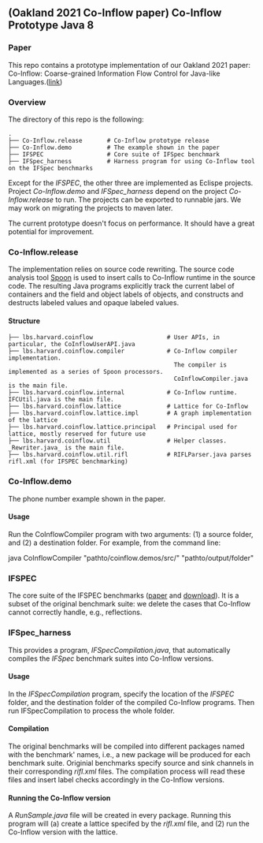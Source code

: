 ## (Oakland 2021 Co-Inflow paper) Co-Inflow Prototype Java 8

### Paper

This repo contains a prototype implementation of our Oakland 2021 paper: Co-Inflow: Coarse-grained Information Flow Control for Java-like Languages.([link](https://people.seas.harvard.edu/~chong/abstracts/XiangC2021.html))

### Overview
The directory of this repo is the following: 
```
.
├── Co-Inflow.release       # Co-Inflow prototype release
├── Co-Inflow.demo          # The example shown in the paper
├── IFSPEC                  # Core suite of IFSpec benchmark
├── IFSpec_harness          # Harness program for using Co-Inflow tool on the IFSpec benchmarks

```

Except for the _IFSPEC_, the other three are implemented as Eclispe projects. Project _Co-Inflow.demo_ and _IFSpec_harness_ depend on the project _Co-Inflow.release_ to run. The projects can be exported to runnable jars. We may work on migrating the projects to maven later.   

The current prototype doesn't focus on performance. It should have a great potential for improvement. 

### Co-Inflow.release

The implementation relies on source code rewriting. The source code analysis tool [Spoon](https://spoon.gforge.inria.fr/) is used to insert calls to Co-Inflow runtime in the source code. The resulting Java programs explicitly track the current label of containers and the field and object labels of objects, and constructs and destructs labeled values and opaque labeled values. 

#### Structure
```
├── lbs.harvard.coinflow                     # User APIs, in particular, the CoInflowUserAPI.java
├── lbs.harvard.coinflow.compiler            # Co-Inflow compiler implementation. 
                                               The compiler is implemented as a series of Spoon processors.
                                               CoInflowCompiler.java is the main file.
├── lbs.harvard.coinflow.internal            # Co-Inflow runtime. IFCUtil.java is the main file. 
├── lbs.harvard.coinflow.lattice             # Lattice for Co-Inflow
├── lbs.harvard.coinflow.lattice.impl        # A graph implementation of the lattice
├── lbs.harvard.coinflow.lattice.principal   # Principal used for lattice, mostly reserved for future use
├── lbs.harvard.coinflow.util                # Helper classes. _Rewriter.java_ is the main file. 
├── lbs.harvard.coinflow.util.rifl           # RIFLParser.java parses rifl.xml (for IFSPEC benchmarking)
```


### Co-Inflow.demo
The phone number example shown in the paper.

#### Usage
Run the CoInflowCompiler program with two arguments: (1) a source folder, and (2) a destination folder. For example, from the command line: 

java CoInflowCompiler "pathto/coinflow.demos/src/" "pathto/output/folder"

### IFSPEC
The core suite of the IFSPEC benchmarks ([paper](https://pp.ipd.kit.edu/uploads/publikationen/ifspec18nordsec.pdf) and [download](www.spp-rs3.de/IFSpec)). It is a subset of the original benchmark suite: we delete the cases that Co-Inflow cannot correctly handle, e.g., reflections.   

### IFSpec_harness 
This provides a program, _IFSpecCompilation.java_, that automatically compiles the _IFSpec_ benchmark suites into Co-Inflow versions. 

#### Usage
In the _IFSpecCompilation_ program, specify the location of the _IFSPEC_ folder, and the destination folder of the compiled Co-Inflow programs. Then run IFSpecCompilation to process the whole folder. 


#### Compilation 
The original benchmarks will be compiled into different packages named with the benchmark' names, i.e., a new package will be produced for each benchmark suite. Originial benchmarks specify source and sink channels in their corresponding _rifl.xml_ files. The compilation process will read these files and insert label checks accordingly in the Co-Inflow versions.    

#### Running the Co-Inflow version
A _RunSample.java_ file will be created in every package. Running this program will (a) create a lattice specifed by the _rifl.xml_ file, and (2) run the Co-Inflow version with the lattice. 


